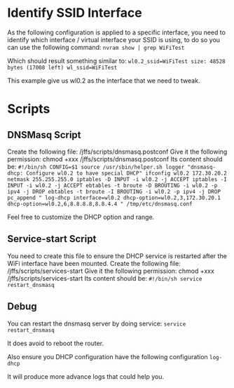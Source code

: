 # Identify SSID Interface
As the following configuration is applied to a specific interface, you need to identify which interface / virtual interface your SSID is using, to do so you can use the following command:
`nvram show | grep WiFiTest`

Which should result something similar to:
`wl0.2_ssid=WiFiTest
size: 48528 bytes (17008 left)
wl_ssid=WiFiTest`

This example give us wl0.2 as the interface that we need to tweak.

# Scripts
## DNSMasq Script
Create the following file: /jffs/scripts/dnsmasq.postconf
Give it the following permission: chmod +xxx /jffs/scripts/dnsmasq.postconf
Its content should be:
`#!/bin/sh
CONFIG=$1
source /usr/sbin/helper.sh
logger "dnsmasq-dhcp: Configure wl0.2 to have special DHCP"
ifconfig wl0.2 172.30.20.2 netmask 255.255.255.0
iptables -D INPUT -i wl0.2 -j ACCEPT
iptables -I INPUT -i wl0.2 -j ACCEPT
ebtables -t broute -D BROUTING -i wl0.2 -p ipv4 -j DROP
ebtables -t broute -I BROUTING -i wl0.2 -p ipv4 -j DROP
pc_append "
log-dhcp
interface=wl0.2
dhcp-option=wl0.2,3,172.30.20.1
dhcp-option=wl0.2,6,8.8.8.8,8.8.4.4
" /tmp/etc/dnsmasq.conf`

Feel free to customize the DHCP option and range.

## Service-start Script
You need to create this file to ensure the DHCP service is restarted after the WiFi interface have been mounted.
Create the following file: /jffs/scripts/services-start
Give it the following permission: chmod +xxx /jffs/scripts/services-start
Its content should be:
`#!/bin/sh
service restart_dnsmasq`


## Debug
You can restart the dnsmasq server by doing service:
`service restart_dnsmasq`

It does avoid to reboot the router.

Also ensure you DHCP configuration have the following configuration
`log-dhcp`

It will produce more advance logs that could help you.  
